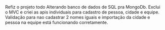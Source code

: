 Refiz o projeto todo
Alterando banco de dados de SQL pra MongoDb. Exclui o MVC e criei as apis individuais para cadastro de pessoa, cidade e equipe. Validação para nao cadastrar 2 nomes iguais e importação da cidade e pessoa na equipe está funcionando corretamente.
